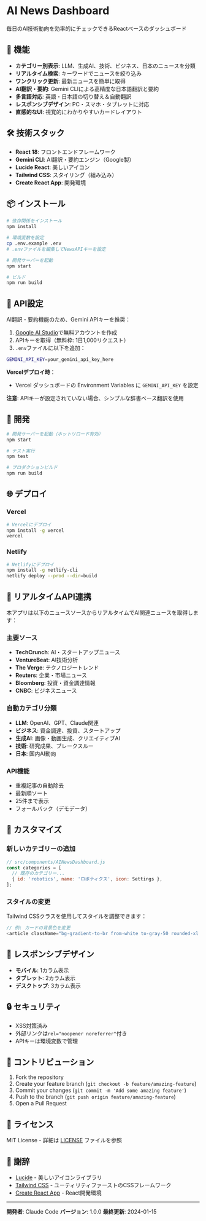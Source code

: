 # AI News Dashboard

毎日のAI技術動向を効率的にチェックできるReactベースのダッシュボード

## 🚀 機能

- **カテゴリー別表示**: LLM、生成AI、技術、ビジネス、日本のニュースを分類
- **リアルタイム検索**: キーワードでニュースを絞り込み
- **ワンクリック更新**: 最新ニュースを簡単に取得
- **AI翻訳・要約**: Gemini CLIによる高精度な日本語翻訳と要約
- **多言語対応**: 英語・日本語の切り替え＆自動翻訳
- **レスポンシブデザイン**: PC・スマホ・タブレットに対応
- **直感的なUI**: 視覚的にわかりやすいカードレイアウト

## 🛠️ 技術スタック

- **React 18**: フロントエンドフレームワーク
- **Gemini CLI**: AI翻訳・要約エンジン（Google製）
- **Lucide React**: 美しいアイコン
- **Tailwind CSS**: スタイリング（組み込み）
- **Create React App**: 開発環境

## 📦 インストール

```bash
# 依存関係をインストール
npm install

# 環境変数を設定
cp .env.example .env
# .envファイルを編集してNewsAPIキーを設定

# 開発サーバーを起動
npm start

# ビルド
npm run build
```

## 🔑 API設定

AI翻訳・要約機能のため、Gemini APIキーを推奨：

1. [Google AI Studio](https://aistudio.google.com/app/apikey)で無料アカウントを作成
2. APIキーを取得（無料枠: 1日1,000リクエスト）
3. `.env`ファイルに以下を追加：
```bash
GEMINI_API_KEY=your_gemini_api_key_here
```

**Vercelデプロイ時**：
- Vercel ダッシュボードの Environment Variables に `GEMINI_API_KEY` を設定

**注意**: APIキーが設定されていない場合、シンプルな辞書ベース翻訳を使用

## 🔧 開発

```bash
# 開発サーバーを起動（ホットリロード有効）
npm start

# テスト実行
npm test

# プロダクションビルド
npm run build
```

## 🌐 デプロイ

### Vercel
```bash
# Vercelにデプロイ
npm install -g vercel
vercel
```

### Netlify
```bash
# Netlifyにデプロイ
npm install -g netlify-cli
netlify deploy --prod --dir=build
```

## 📝 リアルタイムAPI連携

本アプリは以下のニュースソースからリアルタイムでAI関連ニュースを取得します：

### 主要ソース
- **TechCrunch**: AI・スタートアップニュース
- **VentureBeat**: AI技術分析
- **The Verge**: テクノロジートレンド
- **Reuters**: 企業・市場ニュース
- **Bloomberg**: 投資・資金調達情報
- **CNBC**: ビジネスニュース

### 自動カテゴリ分類
- **LLM**: OpenAI、GPT、Claude関連
- **ビジネス**: 資金調達、投資、スタートアップ
- **生成AI**: 画像・動画生成、クリエイティブAI
- **技術**: 研究成果、ブレークスルー
- **日本**: 国内AI動向

### API機能
- 重複記事の自動除去
- 最新順ソート
- 25件まで表示
- フォールバック（デモデータ）

## 🎨 カスタマイズ

### 新しいカテゴリーの追加

```javascript
// src/components/AINewsDashboard.js
const categories = [
  // 既存のカテゴリー...
  { id: 'robotics', name: 'ロボティクス', icon: Settings },
];
```

### スタイルの変更

Tailwind CSSクラスを使用してスタイルを調整できます：

```javascript
// 例: カードの背景色を変更
<article className="bg-gradient-to-br from-white to-gray-50 rounded-xl...">
```

## 📱 レスポンシブデザイン

- **モバイル**: 1カラム表示
- **タブレット**: 2カラム表示  
- **デスクトップ**: 3カラム表示

## 🔒 セキュリティ

- XSS対策済み
- 外部リンクは`rel="noopener noreferrer"`付き
- APIキーは環境変数で管理

## 🤝 コントリビューション

1. Fork the repository
2. Create your feature branch (`git checkout -b feature/amazing-feature`)
3. Commit your changes (`git commit -m 'Add some amazing feature'`)
4. Push to the branch (`git push origin feature/amazing-feature`)
5. Open a Pull Request

## 📄 ライセンス

MIT License - 詳細は [LICENSE](LICENSE) ファイルを参照

## 🙏 謝辞

- [Lucide](https://lucide.dev/) - 美しいアイコンライブラリ
- [Tailwind CSS](https://tailwindcss.com/) - ユーティリティファーストのCSSフレームワーク
- [Create React App](https://create-react-app.dev/) - React開発環境

---

**開発者**: Claude Code
**バージョン**: 1.0.0
**最終更新**: 2024-01-15